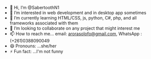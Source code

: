 - 👋 Hi, I’m @SabertoothN1
- 👀 I’m interested in web development and in desktop app sometimes
- 🌱 I’m currently learning HTML/CSS, js, python, C#, php, and all frameworks associated with them
- 💞️ I’m looking to collaborate on any project that might interest me
- 📫 How to reach me... email: arorasolofo@gmail.com, WhatsApp : (+261)0388090049
- 😄 Pronouns: ...she/her
- ⚡ Fun fact: ...I'm not funny

<!---
SabertoothN1/SabertoothN1 is a ✨ special ✨ repository because its `README.md` (this file) appears on your GitHub profile.
You can click the Preview link to take a look at your changes.
--->
